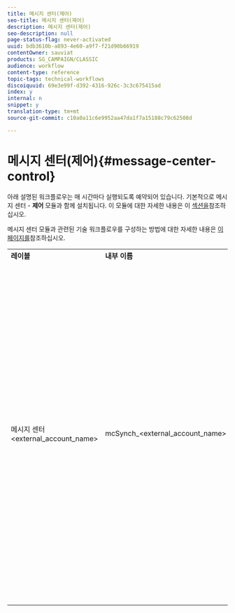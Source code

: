 ```yaml
---
title: 메시지 센터(제어)
seo-title: 메시지 센터(제어)
description: 메시지 센터(제어)
seo-description: null
page-status-flag: never-activated
uuid: bdb3610b-a893-4e60-a9f7-f21d90b66919
contentOwner: sauviat
products: SG_CAMPAIGN/CLASSIC
audience: workflow
content-type: reference
topic-tags: technical-workflows
discoiquuid: 69e3e99f-d392-4316-926c-3c3c675415ad
index: y
internal: n
snippet: y
translation-type: tm+mt
source-git-commit: c10a0a11c6e9952aa47da1f7a15188c79c62508d

---
```



# 메시지 센터(제어){#message-center-control}

아래 설명된 워크플로우는 매 시간마다 실행되도록 예약되어 있습니다. 기본적으로 메시지 센터 - **제어** 모듈과 함께 설치됩니다. 이 모듈에 대한 자세한 내용은 이 [섹션을](../../message-center/using/about-transactional-messaging.md)참조하십시오.

메시지 센터 모듈과 관련된 기술 워크플로우를 구성하는 방법에 대한 자세한 내용은 [이 페이지를](../../message-center/using/technical-workflows.md)참조하십시오.

<table> 
 <tbody> 
  <tr> 
   <td> <strong>레이블</strong><br /> </td> 
   <td> <strong>내부 이름</strong><br /> </td> 
   <td> <strong>설명</strong><br /> </td> 
  </tr> 
  <tr> 
   <td> 메시지 센터 &lt;external_account_name&gt;<br /> </td> 
   <td> mcSynch_&lt;external_account_name&gt;<br /> </td> 
   <td> 이 워크플로우:<br /> 
    <ul> 
     <li> <p>작업에 의해 처리된 이벤트 목록을 복구합니다.</p> </li> 
     <li> <p>배달 메시지 자격 조건을 복구하기 위해 NmsBroadLogMsg 테이블과 동기화합니다.</p> </li> 
     <li> <p>NmsBroadLogMsg 테이블과의 동기화가 완료되는 즉시 이벤트 배달 로그를 복구합니다.</p> </li> 
     <li> <p>은 배달 URL에 대한 추적을 복구하기 위해 NmsTrackingUrl 표와 동기화됩니다.</p> </li> 
     <li> <p>nmsTrackingUrl 테이블과의 동기화가 완료되는 즉시 이벤트 추적 URL을 복구합니다.</p> </li> 
     <li> <p>배달을 보낸 후 3시간마다 격리에 배치된 모든 이메일 주소를 복구할 수 있습니다.</p> </li> 
    </ul> </td> 
  </tr> 
 </tbody> 
</table>

